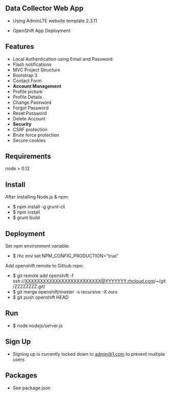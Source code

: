 Data Collector Web App
----------------------------------

 - Using AdminLTE website template 2.3.11

 - OpenShift App Deployment

Features
--------

- Local Authentication using Email and Password
- Flash notifications
- MVC Project Structure
- Bootstrap 3
- Contact Form
- **Account Management**
 - Profile picture
 - Profile Details
 - Change Password
 - Forgot Password
 - Reset Password
 - Delete Account
- **Security**
 - CSRF protection
 - Brute force protection
 - Secure cookies

Requirements
-------
node > 0.12

Install
-------
After installing Node.js & npm:
- $ npm install -g grunt-cli
- $ npm install
- $ grunt build

Deployment
-------
Set npm environment variable:
- $ rhc env set NPM_CONFIG_PRODUCTION="true"

Add openshift remote to Github repo:
- $ git remote add openshift -f ssh://XXXXXXXXXXXXXXXXXXXXXXXXX@YYYYYYY.rhcloud.com/~/git/ZZZZZZZZ.git/
- $ git merge openshift/master -s recursive -X ours
- $ git push openshift HEAD

Run
-------
- $ node nodejs/server.js

Sign Up
-------
- Signing up is currently locked down to admin@1.com to prevent multiple users

Packages
--------
- See package.json
